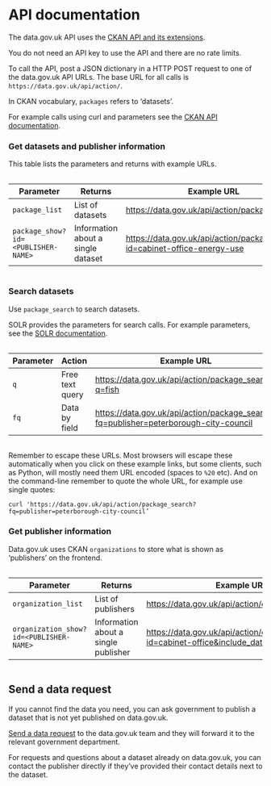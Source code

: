 # API documentation

The data.gov.uk API uses the [CKAN API and its extensions](https://docs.ckan.org/en/2.7/api/index.html).

You do not need an API key to use the API and there are no rate limits.

To call the API, post a JSON dictionary in a HTTP POST request to one of the data.gov.uk API URLs. The base URL for all calls is `https://data.gov.uk/api/action/`.

In CKAN vocabulary, `packages` refers to ‘datasets’.

For example calls using curl and parameters see the [CKAN API documentation](https://ckan.readthedocs.io/en/latest/api/index.html).

### Get datasets and publisher information

This table lists the parameters and returns with example URLs.

<div style="height:1px;font-size:1px;">&nbsp;</div>

| Parameter                         | Returns                            | Example URL                                                              |
|-----------------------------------|------------------------------------|--------------------------------------------------------------------------|
| `package_list`                    | List of datasets                   | https://data.gov.uk/api/action/package_list                              |
| `package_show?id=<PUBLISHER-NAME>` | Information about a single dataset | https://data.gov.uk/api/action/package_show?id=cabinet-office-energy-use |

<div style="height:1px;font-size:1px;">&nbsp;</div>

### Search datasets

Use `package_search` to search datasets.

SOLR provides the parameters for search calls. For example parameters, see the [SOLR documentation](https://lucene.apache.org/solr/guide/7_6/common-query-parameters.html).

<div style="height:1px;font-size:1px;">&nbsp;</div>

| Parameter | Action          | Example URL                                                                          |
|-----------|-----------------|--------------------------------------------------------------------------------------|
| `q`       | Free text query | https://data.gov.uk/api/action/package_search?q=fish                                 |
| `fq`      | Data by field   | https://data.gov.uk/api/action/package_search?fq=publisher=peterborough-city-council |

<div style="height:1px;font-size:1px;">&nbsp;</div>

Remember to escape these URLs. Most browsers will escape these automatically when you click on these example links, but some clients, such as Python, will mostly need them URL encoded (spaces to `%20` etc). And on the command-line remember to quote the whole URL, for example use single quotes:

```
curl 'https://data.gov.uk/api/action/package_search?fq=publisher=peterborough-city-council’
```

### Get publisher information

Data.gov.uk uses CKAN `organizations` to store what is shown as ‘publishers’ on the frontend.

<div style="height:1px;font-size:1px;">&nbsp;</div>

| Parameter                                                  | Returns                               | Example URL                                                                                                          |
|------------------------------------------------------------|---------------------------------------|----------------------------------------------------------------------------------------------------------------------|
| `organization_list`                                        | List of publishers                    | https://data.gov.uk/api/action/organization_list                                                                    |
| `organization_show?id=<PUBLISHER-NAME>`                    | Information about a single publisher  | https://data.gov.uk/api/action/organization_show?id=cabinet-office&include_datasets=false                            |

<div style="height:1px;font-size:1px;">&nbsp;</div>

## Send a data request

If you cannot find the data you need, you can ask government to publish a dataset that is not yet published on data.gov.uk.

[Send a data request](https://data.gov.uk/support) to the data.gov.uk team and they will forward it to the relevant government department.

For requests and questions about a dataset already on data.gov.uk, you can contact the publisher directly if they’ve provided their contact details next to the dataset.
